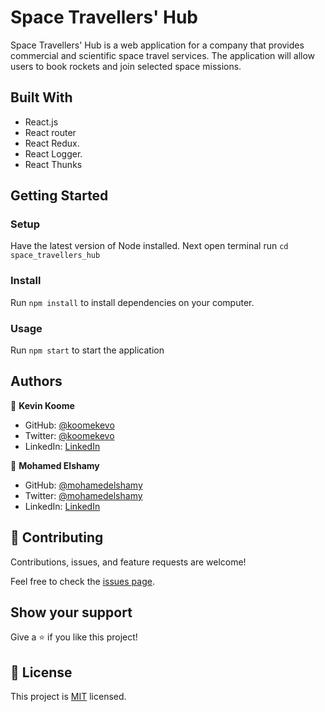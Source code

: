 # Space Travellers' Hub

 Space Travellers' Hub is a web application for a company that provides commercial and scientific space travel services. The application will allow users to book rockets and join selected space missions.

## Built With

- React.js
- React router
- React Redux.
- React Logger.
- React Thunks

## Getting Started

### Setup

Have the latest version of Node installed. 
Next open terminal run `cd space_travellers_hub`

### Install

Run `npm install` to install dependencies on your computer.

### Usage

Run `npm start` to start the application

## Authors

👤 **Kevin Koome**

- GitHub: [@koomekevo](https://github.com/koomekevo)
- Twitter: [@koomekevo](https://twitter.com/koomekevo)
- LinkedIn: [LinkedIn](https://ke.linkedin.com/in/kevin-koome-aab84186)

👤 **Mohamed Elshamy**

- GitHub: [@mohamedelshamy](https://github.com/mohamedelshamy55) 
- Twitter: [@mohamedelshamy](https://mobile.twitter.com/moelshamy55) 
- LinkedIn: [LinkedIn](https://www.linkedin.com/in/mohamedelshamy85/) 

## 🤝 Contributing

Contributions, issues, and feature requests are welcome!

Feel free to check the [issues page](../../issues/).

## Show your support

Give a ⭐️ if you like this project!

## 📝 License

This project is [MIT](./MIT.md) licensed.